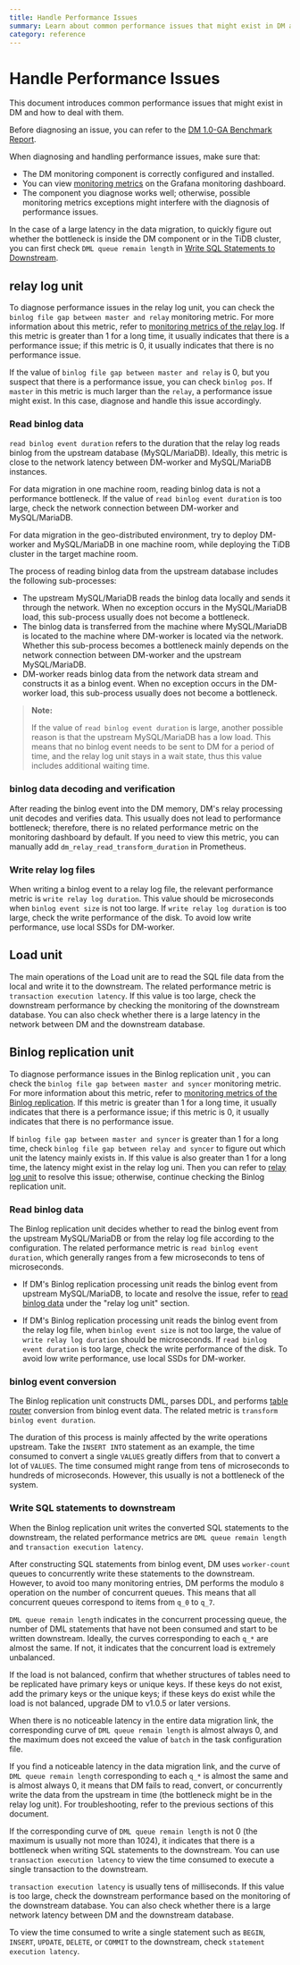 ```yaml
---
title: Handle Performance Issues
summary: Learn about common performance issues that might exist in DM and how to deal with them.
category: reference
---
```


# Handle Performance Issues

This document introduces common performance issues that might exist in DM and how to deal with them.

Before diagnosing an issue, you can refer to the [DM 1.0-GA Benchmark Report](benchmark-v1.0-ga.md).

When diagnosing and handling performance issues, make sure that:

- The DM monitoring component is correctly configured and installed.
- You can view [monitoring metrics](monitor-a-dm-cluster.md#task) on the Grafana monitoring dashboard.
- The component you diagnose works well; otherwise, possible monitoring metrics exceptions might interfere with the diagnosis of performance issues.

In the case of a large latency in the data migration, to quickly figure out whether the bottleneck is inside the DM component or in the TiDB cluster, you can first check `DML queue remain length` in [Write SQL Statements to Downstream](#write-sql-statements-to-downstream).

## relay log unit

To diagnose performance issues in the relay log unit, you can check the `binlog file gap between master and relay` monitoring metric. For more information about this metric, refer to [monitoring metrics of the relay log](monitor-a-dm-cluster.md#relay-log). If this metric is greater than 1 for a long time, it usually indicates that there is a performance issue; if this metric is 0, it usually indicates that there is no performance issue.

If the value of `binlog file gap between master and relay` is 0, but you suspect that there is a performance issue, you can check `binlog pos`. If `master` in this metric is much larger than the `relay`, a performance issue might exist. In this case, diagnose and handle this issue accordingly.

### Read binlog data

`read binlog event duration` refers to the duration that the relay log reads binlog from the upstream database (MySQL/MariaDB). Ideally, this metric is close to the network latency between DM-worker and MySQL/MariaDB instances.

For data migration in one machine room, reading binlog data is not a performance bottleneck. If the value of `read binlog event duration` is too large, check the network connection between DM-worker and MySQL/MariaDB.

For data migration in the geo-distributed environment, try to deploy DM-worker and MySQL/MariaDB in one machine room, while deploying the TiDB cluster in the target machine room.

The process of reading binlog data from the upstream database includes the following sub-processes:

- The upstream MySQL/MariaDB reads the binlog data locally and sends it through the network. When no exception occurs in the MySQL/MariaDB load, this sub-process usually does not become a bottleneck.
- The binlog data is transferred from the machine where MySQL/MariaDB is located to the machine where DM-worker is located via the network. Whether this sub-process becomes a bottleneck mainly depends on the network connection between DM-worker and the upstream MySQL/MariaDB.
- DM-worker reads binlog data from the network data stream and constructs it as a binlog event. When no exception occurs in the DM-worker load, this sub-process usually does not become a bottleneck.

> **Note:**
>
> If the value of `read binlog event duration` is large, another possible reason is that the upstream MySQL/MariaDB has a low load. This means that no binlog event needs to be sent to DM for a period of time, and the relay log unit stays in a wait state, thus this value includes additional waiting time.

### binlog data decoding and verification

After reading the binlog event into the DM memory, DM's relay processing unit decodes and verifies data. This usually does not lead to performance bottleneck; therefore, there is no related performance metric on the monitoring dashboard by default. If you need to view this metric, you can manually add `dm_relay_read_transform_duration` in Prometheus.

### Write relay log files

When writing a binlog event to a relay log file, the relevant performance metric is `write relay log duration`. This value should be microseconds when `binlog event size` is not too large. If `write relay log duration` is too large, check the write performance of the disk. To avoid low write performance, use local SSDs for DM-worker.

## Load unit

The main operations of the Load unit are to read the SQL file data from the local and write it to the downstream. The related performance metric is `transaction execution latency`. If this value is too large, check the downstream performance by checking the monitoring of the downstream database. You can also check whether there is a large latency in the network between DM and the downstream database.

## Binlog replication unit

To diagnose performance issues in the Binlog replication unit
, you can check the `binlog file gap between master and syncer` monitoring metric. For more information about this metric, refer to [monitoring metrics of the Binlog replication](monitor-a-dm-cluster.md#binlog-replication). If this metric is greater than 1 for a long time, it usually indicates that there is a performance issue; if this metric is 0, it usually indicates that there is no performance issue.

If `binlog file gap between master and syncer` is greater than 1 for a long time, check `binlog file gap between relay and syncer` to figure out which unit the latency mainly exists in. If this value is also greater than 1 for a long time, the latency might exist in the relay log uni. Then you can refer to [relay log unit](#relay-log-unit) to resolve this issue; otherwise, continue checking the Binlog replication unit.

### Read binlog data

The Binlog replication unit decides whether to read the binlog event from the upstream MySQL/MariaDB or from the relay log file according to the configuration. The related performance metric is `read binlog event duration`, which generally ranges from a few microseconds to tens of microseconds.

- If DM's Binlog replication processing unit reads the binlog event from upstream MySQL/MariaDB, to locate and resolve the issue, refer to [read binlog data](#read-binlog-data) under the "relay log unit" section.

- If DM's Binlog replication processing unit reads the binlog event from the relay log file, when `binlog event size` is not too large, the value of `write relay log duration` should be microseconds. If `read binlog event duration` is too large, check the write performance of the disk. To avoid low write performance, use local SSDs for DM-worker.

### binlog event conversion

The Binlog replication unit constructs DML, parses DDL, and performs [table router](key-features.md#table-routing) conversion from binlog event data. The related metric is `transform binlog event duration`.

The duration of this process is mainly affected by the write operations upstream. Take the `INSERT INTO` statement as an example, the time consumed to convert a single `VALUES` greatly differs from that to convert a lot of `VALUES`. The time consumed might range from tens of microseconds to hundreds of microseconds. However, this usually is not a bottleneck of the system.

### Write SQL statements to downstream

When the Binlog replication unit writes the converted SQL statements to the downstream, the related performance metrics are `DML queue remain length` and `transaction execution latency`.

After constructing SQL statements from binlog event, DM uses `worker-count` queues to concurrently write these statements to the downstream. However, to avoid too many monitoring entries, DM performs the modulo `8` operation on the number of concurrent queues. This means that all concurrent queues correspond to items from `q_0` to `q_7`.

`DML queue remain length` indicates in the concurrent processing queue, the number of DML statements that have not been consumed and start to be written downstream. Ideally, the curves corresponding to each `q_*` are almost the same. If not, it indicates that the concurrent load is extremely unbalanced.

If the load is not balanced, confirm that whether structures of tables need to be replicated have primary keys or unique keys. If these keys do not exist, add the primary keys or the unique keys; if these keys do exist while the load is not balanced, upgrade DM to v1.0.5 or later versions.

When there is no noticeable latency in the entire data migration link, the corresponding curve of `DML queue remain length` is almost always 0, and the maximum does not exceed the value of `batch` in the task configuration file.

If you find a noticeable latency in the data migration link, and the curve of `DML queue remain length` corresponding to each `q_*` is almost the same and is almost always 0, it means that DM fails to read, convert, or concurrently write the data from the upstream in time (the bottleneck might be in the relay log unit). For troubleshooting, refer to the previous sections of this document.

If the corresponding curve of `DML queue remain length` is not 0 (the maximum is usually not more than 1024), it indicates that there is a bottleneck when writing SQL statements to the downstream. You can use `transaction execution latency` to view the time consumed to execute a single transaction to the downstream.

`transaction execution latency` is usually tens of milliseconds. If this value is too large, check the downstream performance based on the monitoring of the downstream database. You can also check whether there is a large network latency between DM and the downstream database.

To view the time consumed to write a single statement such as `BEGIN`, `INSERT`, `UPDATE`, `DELETE`, or `COMMIT` to the downstream, check `statement execution latency`.
